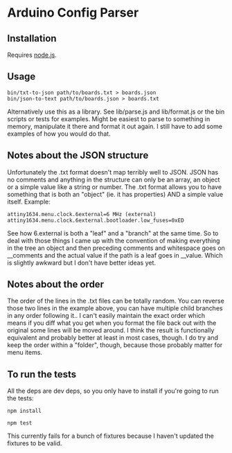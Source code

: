 Arduino Config Parser
===

## Installation

Requires [node.js](https://nodejs.org/en/).


## Usage

```
bin/txt-to-json path/to/boards.txt > boards.json
bin/json-to-text path/to/boards.json > boards.txt
```

Alternatively use this as a library. See lib/parse.js and lib/format.js or the bin scripts or tests for examples. Might be easiest to parse to something in memory, manipulate it there and format it out again. I still have to add some examples of how you would do that.

## Notes about the JSON structure

Unfortunately the .txt format doesn't map terribly well to JSON. JSON has no comments and anything in the structure can only be an array, an object or a simple value like a string or number. The .txt format allows you to have something that is both an "object" (ie. it has properties) AND a simple value itself. Example:

```
attiny1634.menu.clock.6external=6 MHz (external)
attiny1634.menu.clock.6external.bootloader.low_fuses=0xED
```

See how 6.external is both a "leaf" and a "branch" at the same time. So to deal with those things I came up with the convention of making everything in the tree an object and then preceding comments and whitespace goes on __comments and the actual value if the path is a leaf goes in __value. Which is slightly awkward but I don't have better ideas yet.

## Notes about the order

The order of the lines in the .txt files can be totally random. You can reverse those two lines in the example above, you can have multiple child branches in any order following it.. I can't easily maintain the exact order which means if you diff what you get when you format the file back out with the original some lines will be moved around. I think the result is functionally equivalent and probably better at least in most cases, though. I do try and keep the order within a "folder", though, because those probably matter for menu items.

## To run the tests

All the deps are dev deps, so you only have to install if you're going to run the tests:

```
npm install
```

```
npm test
```

This currently fails for a bunch of fixtures because I haven't updated the fixtures to be valid.
